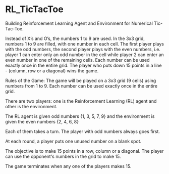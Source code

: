 # RL_TicTacToe
Building Reinforcement Learning Agent and Environment for  Numerical Tic-Tac-Toe. 

Instead of X’s and O’s, the numbers 1 to 9 are used. In the 3x3 grid, numbers 1 to 9 are filled, with one number in each cell. 
The first player plays with the odd numbers, the second player plays with the even numbers,
 i.e. player 1 can enter only an odd number in the cell while player 2 can enter an even number in one of the remaining cells. 
 Each number can be used exactly once in the entire grid. The player who puts down 15 points in a line - (column, row or a diagonal) wins the game. 

 
Rules of the Game:
The game will be played on a 3x3 grid (9 cells) using numbers from 1 to 9. Each number can be used exactly once in the entire grid.

There are two players: one is the Reinforcement Learning (RL) agent and other is the environment.

The RL agent is given odd numbers {1, 3, 5, 7, 9} and the environment is given the even numbers {2, 4, 6, 8}

Each of them takes a turn. The player with odd numbers always goes first.

At each round, a player puts one unused number on a blank spot.

The objective is to make 15 points in a row, column or a diagonal. The player can use the opponent's numbers in the grid to make 15.

The game terminates when any one of the players makes 15.
